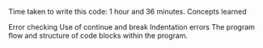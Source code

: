 Time taken to write this code: 1 hour and 36 minutes.
Concepts learned

Error checking
Use of continue and break
Indentation errors
The program flow and structure of code blocks within the program.
